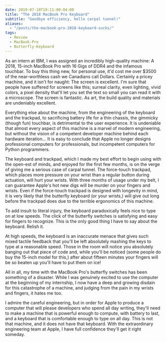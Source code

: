```yaml
---
date: 2019-07-10T19:11:00-04:00
title: "The 2018 MacBook Pro Keyboard"
subtitle: "Goodbye efficiency, hello carpal tunnel!"
aliases:
  - "/posts/the-macbook-pro-2018-keyboard-sucks/"
tags:
  - Review
  - MacBook-Pro
  - Butterfly-Keyboard
---
```


As an intern at IBM, I was assigned an incredibly high-quality machine: A 2018, 15-inch MacBook Pro with 16 Gigs of DDR4 and the infamous touchbar. To buy this thing new, for personal use, it'd cost me over \$3500 of the near-worthless cash we Canadians call Dollars. Certainly a pricey machine, and it isn't for naught: The screen is excellent. I'm sure that people have suffered for screens like this; surreal clarity, even lighting, vivid colors, a pixel density that'll let you set the text so small you can read it with a microscope. The screen is fantastic. As art, the build quality and materials are undeniably excellent.

Everything else about the machine, from the engineering of the keyboard and the trackpad, to sacrificing battery life for a thin chassis, the gimmicky (though fun) touchbar, is detrimental to the user experience. It is undeniable that almost every aspect of this machine is a marvel of modern engineering, but without the vision of a competent developer machine behind each hardware iteration... It is easy to conclude that Apple no longer designs professional computers for professionals, but incompetent computers for Python programmers.

The keyboard and trackpad, which I made my best effort to begin using with the open-est of minds, and enjoyed for the first few months, is on the verge of giving me a serious case of carpal tunnel. The force-touch trackpad, which places more pressure on your wrist than a regular button during actuation, will hurt your wrists. With three months of usage under my belt, I can guarantee Apple's hot new digs will be murder on your fingers and wrists. Even if the force-touch trackpad is designed with longevity in mind, it is very likely that the butterfly keyboard (or your wrists,) will give out long before the trackpad does due to the terrible ergonomics of this machine.

To add insult to literal injury, the keyboard paradoxically feels nice to type on at low speeds. The click of the butterfly switches is satisfying and easy for fingers to recognize. This is the only good thing I have to say about the keyboard. Relish it.

At high speeds, the keyboard is an inaccurate menace that gives such mixed tactile feedback that you'll be left absolutely mashing the keys to type at a reasonable speed. Those in the room will notice you absolutely banging out that piece of code and, while you'll be noticed (some people do buy the 15-inch model for this,) after about fifteen minutes your fingers will be so beaten up you'll have to put them on ice!

All in all, my time with the MacBook Pro's butterfly switches has been something of a disaster. While I was genuinely excited to use the computer at the beginning of my internship, I now have a deep and growing disdain for this catastrophe of a machine, and judging from the pain in my wrists and fingers, it hates me too.

I admire the careful engineering, but in order for Apple to produce a computer that will please developers who spend all day writing, they'll need to make a machine that is powerful enough to compute, with battery to last, and a keyboard that is comfortable enough to type on all day. This is not that machine, and it does not have that keyboard. With the extraordinary engineering team at Apple, I have full confidence they'll get it right someday.
